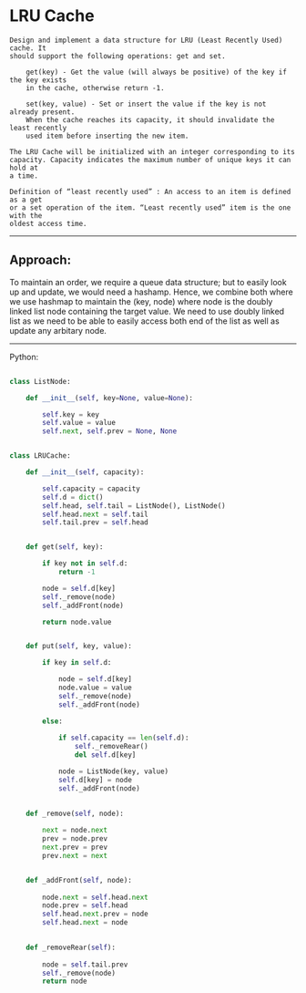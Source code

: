 # LRU Cache

    Design and implement a data structure for LRU (Least Recently Used) cache. It
    should support the following operations: get and set.

        get(key) - Get the value (will always be positive) of the key if the key exists
        in the cache, otherwise return -1.

        set(key, value) - Set or insert the value if the key is not already present.
        When the cache reaches its capacity, it should invalidate the least recently
        used item before inserting the new item.

    The LRU Cache will be initialized with an integer corresponding to its
    capacity. Capacity indicates the maximum number of unique keys it can hold at
    a time.

    Definition of “least recently used” : An access to an item is defined as a get
    or a set operation of the item. “Least recently used” item is the one with the
    oldest access time.

---

## Approach:

To maintain an order, we require a queue data structure; but to easily look up
and update, we would need a hashamp. Hence, we combine both where we use
hashmap to maintain the (key, node) where node is the doubly linked list node
containing the target value. We need to use doubly linked list as we need to be
able to easily access both end of the list as well as update any arbitary node.

---

Python:

```python

class ListNode:

    def __init__(self, key=None, value=None):

        self.key = key
        self.value = value
        self.next, self.prev = None, None


class LRUCache:

    def __init__(self, capacity):

        self.capacity = capacity
        self.d = dict()
        self.head, self.tail = ListNode(), ListNode()
        self.head.next = self.tail
        self.tail.prev = self.head


    def get(self, key):

        if key not in self.d:
            return -1

        node = self.d[key]
        self._remove(node)
        self._addFront(node)

        return node.value


    def put(self, key, value):

        if key in self.d:

            node = self.d[key]
            node.value = value
            self._remove(node)
            self._addFront(node)

        else:
            
            if self.capacity == len(self.d):
                self._removeRear()
                del self.d[key]

            node = ListNode(key, value)
            self.d[key] = node
            self._addFront(node)
    

    def _remove(self, node):
        
        next = node.next
        prev = node.prev
        next.prev = prev
        prev.next = next


    def _addFront(self, node):
        
        node.next = self.head.next
        node.prev = self.head
        self.head.next.prev = node
        self.head.next = node

    
    def _removeRear(self):
        
        node = self.tail.prev
        self._remove(node)
        return node


